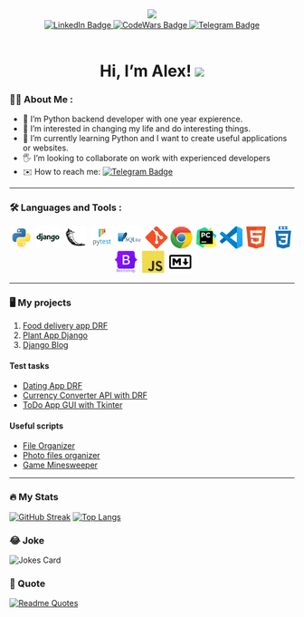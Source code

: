 <div id="header" align="center">
  <img src="https://media.giphy.com/media/SHjOSDkKZ18qOHA5B5/giphy.gif" width="200"/>
</div>

<div id="badges" align="center">
  <a href="https://www.linkedin.com/in/alexandrmiller/">
    <img src="https://img.shields.io/badge/LinkedIn-blue?style=for-the-badge&logo=linkedin&logoColor=white" alt="LinkedIn Badge"/>
  </a>
  <a href="https://www.codewars.com/users/AlexMiller_">
    <img src="https://img.shields.io/badge/CodeWars-orange?style=for-the-badge&logo=codewars&logoColor=white" alt="CodeWars Badge"/>
  </a>
  <a href="https://t.me/isalexornot">
    <img src="https://img.shields.io/badge/Telegram-blue?style=for-the-badge&logo=telegram&logoColor=white" alt="Telegram Badge"/>
  </a>
</div>


<div id="views_count" align="center">
  <img src="https://komarev.com/ghpvc/?username=AlexMiller93&style=plastic&color=brightgreen" alt=""/>
</div>

<div id="greeting" align="center">
  <h1>
    Hi, I’m Alex!
    <img src="https://media.giphy.com/media/iigp4VDyf5dCLRlGkm/giphy.gif" width="30px"/>
  </h1>
</div>


### :technologist: About Me :

- :slightly_smiling_face: I’m Python backend developer with one year expierence. 
- :dart: I’m interested in changing my life and do interesting things.
- :seedling: I’m currently learning Python and I want to create useful applications or websites.
- :raised_hand_with_fingers_splayed: I’m looking to collaborate on work with experienced developers 
- :envelope: How to reach me:  [![Telegram Badge](https://img.shields.io/badge/isalexornot-blue?style=flat&logo=Telegram&logoColor=white)](https://t.me/isalexornot)

---

### :hammer_and_wrench: Languages and Tools :


<div align="center">
  
  <img src="https://github.com/devicons/devicon/blob/master/icons/python/python-original.svg" title="Python" alt="Python" width="40" height="40"/>&nbsp;
  <img src="https://github.com/devicons/devicon/blob/master/icons/django/django-plain-wordmark.svg" title="Django" alt="Django" width="40" height="40"/>&nbsp;
  <img src="https://github.com/devicons/devicon/blob/master/icons/flask/flask-original.svg" title="Flask" alt="Flask" width="40" height="40"/>&nbsp;
  <img src="https://github.com/devicons/devicon/blob/master/icons/pytest/pytest-original-wordmark.svg" title="PyTest" alt="PyTest" width="40" height="40"/>&nbsp;
  <img src="https://github.com/devicons/devicon/blob/master/icons/sqlite/sqlite-original-wordmark.svg" title="SQLite" alt="SQLite" width="40" height="40"/>&nbsp;
  <img src="https://github.com/devicons/devicon/blob/master/icons/git/git-original.svg" title="Git" alt="Git" width="40" height="40"/>
  <img src="https://github.com/devicons/devicon/blob/master/icons/chrome/chrome-original.svg" title="Chrome" alt="Chrome" width="40" height="40"/>
  <img src="https://github.com/devicons/devicon/blob/master/icons/pycharm/pycharm-original.svg" title="PyCharm" alt="PyCharm" width="40" height="40"/>
  <img src="https://github.com/devicons/devicon/blob/master/icons/vscode/vscode-original.svg" title="VSCode" alt="VSCode" width="40" height="40"/>
  <img src="https://github.com/devicons/devicon/blob/master/icons/html5/html5-original.svg" title="HTML5" alt="HTML" width="40" height="40"/>&nbsp;
  <img src="https://github.com/devicons/devicon/blob/master/icons/css3/css3-plain-wordmark.svg"  title="CSS3" alt="CSS" width="40" height="40"/>&nbsp;
  <img src="https://github.com/devicons/devicon/blob/master/icons/bootstrap/bootstrap-original-wordmark.svg" title="Bootstrap" alt="Bootstrap" width="40" height="40"/>&nbsp;
  <img src="https://github.com/devicons/devicon/blob/master/icons/javascript/javascript-original.svg" title="JavaScript" alt="JavaScript" width="40" height="40"/>&nbsp;
  <img src="https://github.com/devicons/devicon/blob/master/icons/markdown/markdown-original.svg" title="Markdown" alt="Markdown" width="40" height="40"/>&nbsp;
  
</div>

---

### :desktop_computer: My projects
<div id="projects" align="left">
  <ol>
    <li>
      <a href="https://github.com/AlexMiller93/Food_delivery_project">
    Food delivery app DRF
  </a>
    </li>
    <li>
      <a href="https://github.com/AlexMiller93/Plant_app">
    Plant App Django
  </a>
    </li>
    <li>
      <a href="https://github.com/AlexMiller93/django_blog">
    Django Blog
      </a>
  </ol>
  
  <h4>Test tasks</h4>
  <ul>
    <li>
      <a href="https://github.com/AlexMiller93/Dating_app">
    Dating App DRF
      </a>
    </li>
    <li>
      <a href="https://github.com/AlexMiller93/curr_converter">
    Currency Converter API with DRF
      </a>
    </li>
    <li>
      <a href="https://github.com/AlexMiller93/todo_app">
    ToDo App GUI with Tkinter
      </a>
    </li>
  </ul>
  
  <h4>Useful scripts</h4>
  <ul>
    <li>
      <a href="https://github.com/AlexMiller93/File-Organizer">
    File Organizer
      </a>
    </li>
    <li>
      <a href="https://github.com/AlexMiller93/Parsing-photo">
    Photo files organizer
      </a>
    </li>
    <li>
      <a href="https://github.com/AlexMiller93/minesweeper">
    Game Minesweeper
      </a>
    </li>
  </ul>
        
  
</div>

---

### :fire: My Stats

[![GitHub Streak](http://github-readme-streak-stats.herokuapp.com?user=AlexMiller93&theme=merko&hide_border=true&date_format=M%20j%5B%2C%20Y%5D&mode=weekly)](https://git.io/streak-stats)
[![Top Langs](https://github-readme-stats.vercel.app/api/top-langs/?username=AlexMiller93&layout=compact)](https://github.com/anuraghazra/github-readme-stats)


### :joy: Joke

![Jokes Card](https://readme-jokes.vercel.app/api)

### :thinking: Quote

[![Readme Quotes](https://quotes-github-readme.vercel.app/api?type=horizontal&theme=dark)](https://github.com/piyushsuthar/github-readme-quotes)

<!---
AlexMiller93/AlexMiller93 is a ✨ special ✨ repository because its `README.md` (this file) appears on your GitHub profile.
You can click the Preview link to take a look at your changes.

Icons with text
![Python](https://img.shields.io/badge/Python-F7DF1E?style=for-the-badge&logo=python&logoColor=black)
![Django](https://img.shields.io/badge/Django-green?style=for-the-badge&logo=django&logoColor=darkgreen)
![Flask](https://img.shields.io/badge/Flask-orange?style=for-the-badge&logo=flask&logoColor=black)
![HTML](https://img.shields.io/badge/HTML-blue?style=for-the-badge&logo=html5&logoColor=orange)
![CSS](https://img.shields.io/badge/CSS-0d2739?style=for-the-badge&logo=css3&logoColor=blue)
![JavaScript](https://img.shields.io/badge/JavaScript-F7DF1E?style=for-the-badge&logo=javaScript&logoColor=black)
![Bootstrap](https://img.shields.io/badge/Bootstrap-8fbee9?style=for-the-badge&logo=bootstrap&logoColor=7d1dd7)
![Visual Studio Code](https://img.shields.io/badge/VSCode-black?style=for-the-badge&logo=visualstudiocode&logoColor=blue)
![PyCharm](https://img.shields.io/badge/PyCharm-55a0d4?style=for-the-badge&logo=pycharm&logoColor=black)
![Postman](https://img.shields.io/badge/Postman-172d3d?style=for-the-badge&logo=postman&logoColor=orange)
![Insomnia](https://img.shields.io/badge/Insomnia-lightblue?style=for-the-badge&logo=insomnia&logoColor=7d1dd7)
--->
